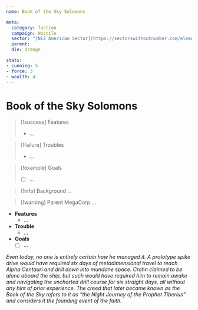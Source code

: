 ```yaml
---
name: Book of the Sky Solomons

meta:
  category: faction
  campaign: Hostile
  sector: "[NEZ American Sector](https://sectorswithoutnumber.com/elements/E9FKrPjS8tsRmoryYMpe/faction) "
  parent: 
  die: Orange

stats:
- cunning: 5
- force: 3
- wealth: 4
---
```


# Book of the Sky Solomons

> [!success] Features
> - ...

> [!failure] Troubles
> - ...

> [!example] Goals
> - [ ] ...

> [!info] Background
> ...

> [!warning] Parent MegaCorp
> ...



- **Features**
	- ...
- **Trouble**
	- ...
- **Goals**
	- [ ] ...

*Even today, no one is entirely certain how he managed it. A prototype spike drive would have required six days of metadimensional travel to reach Alpha Centauri and drill down into mundane space. Crohn claimed to be alone aboard the ship, but such would have required him to remain awake and navigating the uncharted drill course for six straight days, all without any hint of prior experience. The creed that later became known as the Book of the Sky refers to it as “the Night Journey of the Prophet Tiberius” and considers it the founding event of the faith.*